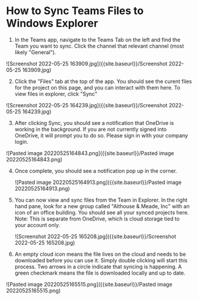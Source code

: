# How to Sync Teams Files to Windows Explorer
1. In the Teams app, navigate to the Teams Tab on the left and find the Team you want to sync. Click the channel that relevant channel (most likely "General").

![Screenshot 2022-05-25 163909.jpg]({{site.baseurl}}/Screenshot 2022-05-25 163909.jpg)

2. Click the "Files" tab at the top of the app. You should see the curent files for the project on this page, and you can interact with them here. To view files in explorer, click "Sync"

![Screenshot 2022-05-25 164239.jpg]({{site.baseurl}}/Screenshot 2022-05-25 164239.jpg)

3. After clicking Sync, you should see a notification that OneDrive is working in the background. If you are not currently signed into OneDrive, it will prompt you to do so. Please sign in with your company login. 

![Pasted image 20220525164843.png]({{site.baseurl}}/Pasted image 20220525164843.png)
     
4. Once complete, you should see a notification pop up in the corner.

	![Pasted image 20220525164913.png]({{site.baseurl}}/Pasted image 20220525164913.png)

5. You can now view and sync files from the Team in Explorer. In the right hand pane, look for a new group called "Althouse & Meade, Inc" with an icon of an office building. You should see all your synced projects here. Note: This is separate from OneDrive, which is cloud storage tied to your account only. 

	![Screenshot 2022-05-25 165208.jpg]({{site.baseurl}}/Screenshot 2022-05-25 165208.jpg)

6. An empty cloud icon means the file lives on the cloud and needs to be downloaded before you can use it. Simply double clicking will start this process. Two arrows in a circle indicate that syncing is happening. A green checkmark means the file is downloaded locally and up to date.

![Pasted image 20220525165515.png]({{site.baseurl}}/Pasted image 20220525165515.png)

	
